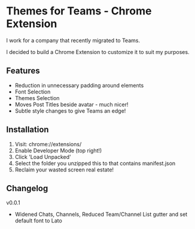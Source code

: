 # Themes for Teams - Chrome Extension

I work for a company that recently migrated to Teams.  

I decided to build a Chrome Extension to customize it to
suit my purposes.

## Features

- Reduction in unnecessary padding around elements
- Font Selection
- Themes Selection
- Moves Post Titles beside avatar - much nicer!
- Subtle style changes to give Teams an edge!

## Installation

1. Visit: chrome://extensions/
2. Enable Developer Mode (top right!)
3. Click 'Load Unpacked'
4. Select the folder you unzipped this to that contains manifest.json
5. Reclaim your wasted screen real estate!


## Changelog

v0.0.1
  - Widened Chats, Channels, Reduced Team/Channel List gutter and set default font to Lato
  